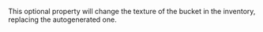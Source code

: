This optional property will change the texture of the bucket in the inventory, replacing the autogenerated one.